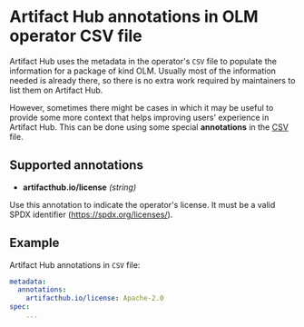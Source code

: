 # Artifact Hub annotations in OLM operator CSV file

Artifact Hub uses the metadata in the operator's `CSV` file to populate the information for a package of kind OLM. Usually most of the information needed is already there, so there is no extra work required by maintainers to list them on Artifact Hub.

However, sometimes there might be cases in which it may be useful to provide some more context that helps improving users' experience in Artifact Hub. This can be done using some special **annotations** in the [CSV](https://github.com/operator-framework/community-operators/blob/master/docs/required-fields.md) file.

## Supported annotations

- **artifacthub.io/license** *(string)*

Use this annotation to indicate the operator's license. It must be a valid SPDX identifier (https://spdx.org/licenses/).

## Example

Artifact Hub annotations in `CSV` file:

```yaml
metadata:
  annotations:
    artifacthub.io/license: Apache-2.0
spec:
    ...
```
